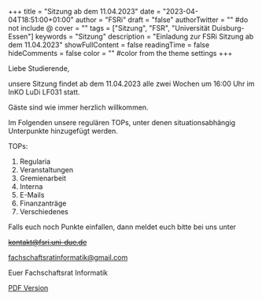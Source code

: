 +++ 
title = "Sitzung ab dem 11.04.2023" 
date = "2023-04-04T18:51:00+01:00" 
author = "FSRi" 
draft = "false" 
authorTwitter = "" #do not include @ 
cover = "" 
tags = ["Sitzung", "FSR", "Universität Duisburg-Essen"] 
keywords = "Sitzung" 
description = "Einladung zur FSRi Sitzung ab dem 11.04.2023" 
showFullContent = false 
readingTime = false 
hideComments = false 
color = "" #color from the theme settings 
+++

Liebe Studierende,

unsere Sitzung findet ab dem 11.04.2023 alle zwei Wochen um 16:00 Uhr im InKO LuDi LF031 statt.

Gäste sind wie immer herzlich willkommen.

Im Folgenden unsere regulären TOPs, unter denen situationsabhängig Unterpunkte
hinzugefügt werden.

TOPs:

1. Regularia
2. Veranstaltungen
3. Gremienarbeit
4. Interna
5. E-Mails
6. Finanzanträge
7. Verschiedenes

Falls euch noch Punkte einfallen, dann meldet euch bitte bei uns unter

~~kontakt@fsri.uni-due.de~~  

fachschaftsratinformatik@gmail.com

Euer Fachschaftsrat Informatik

[PDF Version](/einladung_2023_04_11.pdf)
